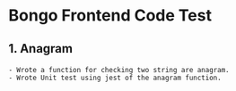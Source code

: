 # Bongo Frontend Code Test

## 1. Anagram

####

    - Wrote a function for checking two string are anagram.
    - Wrote Unit test using jest of the anagram function.
